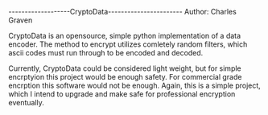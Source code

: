 -------------------CryptoData-----------------------
Author: Charles Graven

CryptoData is an opensource, simple python implementation of a data encoder. The method to encrypt utilizes comletely random filters, which ascii codes must run through to be encoded and decoded.

Currently, CryptoData could be considered light weight, but for simple encrptyion this project would be enough safety. For commercial grade encrption this software would not be enough. Again, this is a simple project, which I intend to upgrade and make safe for professional encryption eventually.
